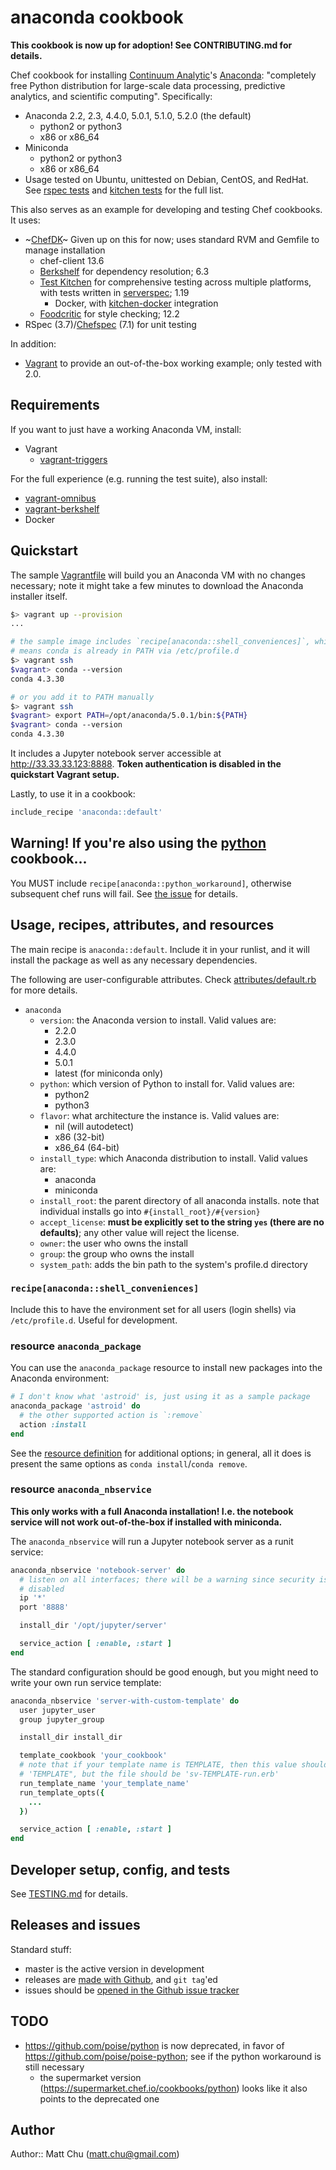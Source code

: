 # anaconda cookbook

**This cookbook is now up for adoption! See CONTRIBUTING.md for details.**

Chef cookbook for installing [Continuum Analytic](http://continuum.io/)'s
[Anaconda](https://store.continuum.io/cshop/anaconda/): "completely free Python
distribution for large-scale data processing, predictive analytics, and
scientific computing". Specifically:

- Anaconda 2.2, 2.3, 4.4.0, 5.0.1, 5.1.0, 5.2.0 (the default)
  - python2 or python3
  - x86 or x86_64
- Miniconda
  - python2 or python3
  - x86 or x86_64
- Usage tested on Ubuntu, unittested on Debian, CentOS, and RedHat. See [rspec
  tests](spec/default_spec.rb#L101) and [kitchen tests](.kitchen.yml#L18) for
  the full list.

This also serves as an example for developing and testing Chef cookbooks. It
uses:

- ~[ChefDK](https://downloads.chef.io/chef-dk/)~ Given up on this for
  now; uses standard RVM and Gemfile to manage installation
  - chef-client 13.6
  - [Berkshelf](http://berkshelf.com) for dependency resolution; 6.3
  - [Test Kitchen](https://github.com/test-kitchen/test-kitchen) for
    comprehensive testing across multiple platforms, with tests written in
    [serverspec](http://serverspec.org); 1.19
    - Docker, with
      [kitchen-docker](https://github.com/portertech/kitchen-docker)
      integration
  - [Foodcritic](http://acrmp.github.io/foodcritic/) for style checking; 12.2
- RSpec (3.7)/[Chefspec](https://github.com/sethvargo/chefspec) (7.1) for unit testing

In addition:

- [Vagrant](https://www.vagrantup.com) to provide an out-of-the-box working
  example; only tested with 2.0.

## Requirements

If you want to just have a working Anaconda VM, install:

- Vagrant
  - [vagrant-triggers](https://github.com/emyl/vagrant-triggers)

For the full experience (e.g. running the test suite), also install:

- [vagrant-omnibus](https://github.com/schisamo/vagrant-omnibus)
- [vagrant-berkshelf](https://github.com/berkshelf/vagrant-berkshelf)
- Docker

## Quickstart

The sample [Vagrantfile](Vagrantfile) will build you an Anaconda VM with no
changes necessary; note it might take a few minutes to download the Anaconda
installer itself.

  ```bash
  $> vagrant up --provision
  ...

  # the sample image includes `recipe[anaconda::shell_conveniences]`, which
  # means conda is already in PATH via /etc/profile.d
  $> vagrant ssh
  $vagrant> conda --version
  conda 4.3.30

  # or you add it to PATH manually
  $> vagrant ssh
  $vagrant> export PATH=/opt/anaconda/5.0.1/bin:${PATH}
  $vagrant> conda --version
  conda 4.3.30
  ```

It includes a Jupyter notebook server accessible at
<http://33.33.33.123:8888>. **Token authentication is disabled in the
quickstart Vagrant setup.**

Lastly, to use it in a cookbook:

  ```ruby
  include_recipe 'anaconda::default'
  ```

## Warning! If you're also using the [python](https://github.com/poise/python) cookbook...

You MUST include `recipe[anaconda::python_workaround]`, otherwise subsequent
chef runs will fail. See [the
issue](https://github.com/thmttch/chef-continuum-anaconda/issues/12) for
details.

## Usage, recipes, attributes, and resources

The main recipe is `anaconda::default`. Include it in your runlist, and it will
install the package as well as any necessary dependencies.

The following are user-configurable attributes. Check
[attributes/default.rb](attributes/default.rb) for more details.

- `anaconda`
  - `version`: the Anaconda version to install. Valid values are:
    - 2.2.0
    - 2.3.0
    - 4.4.0
    - 5.0.1
    - latest (for miniconda only)
  - `python`: which version of Python to install for. Valid values are:
    - python2
    - python3
  - `flavor`: what architecture the instance is. Valid values are:
    - nil (will autodetect)
    - x86 (32-bit)
    - x86_64 (64-bit)
  - `install_type`: which Anaconda distribution to install. Valid values are:
    - anaconda
    - miniconda
  - `install_root`: the parent directory of all anaconda installs. note that
    individual installs go into `#{install_root}/#{version}`
  - `accept_license`: **must be explicitly set to the string `yes` (there are
    no defaults)**; any other value will reject the license.
  - `owner`: the user who owns the install
  - `group`: the group who owns the install
  - `system_path`: adds the bin path to the system's profile.d directory

### `recipe[anaconda::shell_conveniences]`

Include this to have the environment set for all users (login shells) via
`/etc/profile.d`. Useful for development.

### resource `anaconda_package`

You can use the `anaconda_package` resource to install new packages into the
Anaconda environment:

  ```ruby
  # I don't know what 'astroid' is, just using it as a sample package
  anaconda_package 'astroid' do
    # the other supported action is `:remove`
    action :install
  end
  ```

See the [resource definition](resources/package.rb) for additional options; in
general, all it does is present the same options as `conda install`/`conda
remove`.

### resource `anaconda_nbservice`

**This only works with a full Anaconda installation! I.e. the notebook service
will not work out-of-the-box if installed with miniconda.**

The `anaconda_nbservice` will run a Jupyter notebook server as a runit service:

  ```ruby
  anaconda_nbservice 'notebook-server' do
    # listen on all interfaces; there will be a warning since security is
    # disabled
    ip '*'
    port '8888'

    install_dir '/opt/jupyter/server'

    service_action [ :enable, :start ]
  end
  ```

The standard configuration should be good enough, but you might need to write
your own run service template:

  ```ruby
  anaconda_nbservice 'server-with-custom-template' do
    user jupyter_user
    group jupyter_group

    install_dir install_dir

    template_cookbook 'your_cookbook'
    # note that if your template name is TEMPLATE, then this value should be
    # 'TEMPLATE", but the file should be 'sv-TEMPLATE-run.erb'
    run_template_name 'your_template_name'
    run_template_opts({
      ...
    })

    service_action [ :enable, :start ]
  end
  ```

## Developer setup, config, and tests

See [TESTING.md](TESTING.md) for details.

## Releases and issues

Standard stuff:

- master is the active version in development
- releases are [made with
  Github](https://github.com/thmttch/chef-continuum-anaconda/releases), and
  `git tag`'ed
- issues should be [opened in the Github issue
  tracker](https://github.com/thmttch/chef-continuum-anaconda/issues)

## TODO

- https://github.com/poise/python is now deprecated, in favor of
  https://github.com/poise/poise-python; see if the python workaround is still
  necessary
  - the supermarket version (https://supermarket.chef.io/cookbooks/python)
    looks like it also points to the deprecated one

## Author

Author:: Matt Chu (matt.chu@gmail.com)
